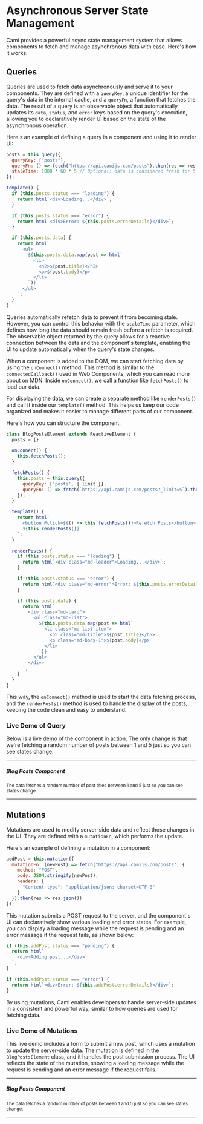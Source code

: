 # Asynchronous Server State Management

Cami provides a powerful async state management system that allows components to fetch and manage asynchronous data with ease. Here's how it works:

## Queries

Queries are used to fetch data asynchronously and serve it to your components. They are defined with a `queryKey`, a unique identifier for the query's data in the internal cache, and a `queryFn`, a function that fetches the data. The result of a query is an observable object that automatically updates its `data`, `status`, and `error` keys based on the query's execution, allowing you to declaratively render UI based on the state of the asynchronous operation.

Here's an example of defining a query in a component and using it to render UI:

```javascript
posts = this.query({
  queryKey: ["posts"],
  queryFn: () => fetch("https://api.camijs.com/posts").then(res => res.json()),
  staleTime: 1000 * 60 * 5 // Optional: data is considered fresh for 5 minutes
});

template() {
  if (this.posts.status === "loading") {
    return html`<div>Loading...</div>`;
  }

  if (this.posts.status === "error") {
    return html`<div>Error: ${this.posts.errorDetails}</div>`;
  }

  if (this.posts.data) {
    return html`
      <ul>
        ${this.posts.data.map(post => html`
          <li>
            <h2>${post.title}</h2>
            <p>${post.body}</p>
          </li>
        `)}
      </ul>
    `;
  }
}
```

Queries automatically refetch data to prevent it from becoming stale. However, you can control this behavior with the `staleTime` parameter, which defines how long the data should remain fresh before a refetch is required. The observable object returned by the query allows for a reactive connection between the data and the component's template, enabling the UI to update automatically when the query's state changes.

When a component is added to the DOM, we can start fetching data by using the `onConnect()` method. This method is similar to the `connectedCallback()` used in Web Components, which you can read more about on [MDN](https://developer.mozilla.org/en-US/docs/Web/Web_Components/Using_custom_elements#using_the_lifecycle_callbacks). Inside `onConnect()`, we call a function like `fetchPosts()` to load our data.

For displaying the data, we can create a separate method like `renderPosts()` and call it inside our `template()` method. This helps us keep our code organized and makes it easier to manage different parts of our component.

Here's how you can structure the component:

```javascript
class BlogPostsElement extends ReactiveElement {
  posts = {}

  onConnect() {
    this.fetchPosts();
  }

  fetchPosts() {
    this.posts = this.query({
      queryKey: ['posts', { limit }],
      queryFn: () => fetch(`https://api.camijs.com/posts?_limit=5`).then(res => res.json())
    });
  }

  template() {
    return html`
      <button @click=${() => this.fetchPosts()}>Refetch Posts</button>
      ${this.renderPosts()}
    `;
  }

  renderPosts() {
    if (this.posts.status === "loading") {
      return html`<div class="md-loader">Loading...</div>`;
    }

    if (this.posts.status === "error") {
      return html`<div class="md-error">Error: ${this.posts.errorDetails}</div>`;
    }

    if (this.posts.data) {
      return html`
        <div class="md-card">
          <ul class="md-list">
            ${this.posts.data.map(post => html`
              <li class="md-list-item">
                <h5 class="md-title">${post.title}</h5>
                <p class="md-body-1">${post.body}</p>
              </li>
            `)}
          </ul>
        </div>
      `;
    }
  }
}
```

This way, the `onConnect()` method is used to start the data fetching process, and the `renderPosts()` method is used to handle the display of the posts, keeping the code clean and easy to understand.

### Live Demo of Query

Below is a live demo of the component in action. The only change is that we're fetching a random number of posts between 1 and 5 just so you can see states change.

<hr>

<article>
  <h5>Blog Posts Component</h5>
  <p><small class="note">The data fetches a random number of post titles between 1 and 5 just so you can see states change.</small></p>
  <blog-posts-query-example></blog-posts-query-example>
</article>
<script type="module">
  const { html, ReactiveElement } = cami;

  class BlogPostsElement extends ReactiveElement {
    posts = {} // you'd want to define this to make it an observable object

    onConnect() {
      this.fetchPosts();
    }

    fetchPosts() {
      const limit = Math.floor(Math.random() * 5) + 1; // Generate a random limit between 1 and 3
      this.posts = this.query({
        queryKey: ['posts', { limit }],
        queryFn: () => fetch(`https://api.camijs.com/posts?_limit=${limit}`).then(res => res.json()),
        staleTime: 0
      });
    }

    template() {
      return html`
        <button class="md-button md-button--primary"
        @click=${() => this.fetchPosts()}>Refetch Posts</button>
        ${this.renderPosts()}
      `;
    }

    renderPosts() {
      if (this.posts.status === "loading") {
        return html`<div class="md-loader">Loading...</div>`;
      }

      if (this.posts.status === "error") {
        return html`<div class="md-error">Error: ${this.posts.errorDetails}</div>`;
      }

      if (this.posts.data) {
        return html`
          <div class="md-card">
            <ul class="md-list">
              ${this.posts.data.map(post => html`
                <li class="md-list-item">
                  <h5 class="md-title">${post.title}</h5>
                </li>
              `)}
            </ul>
          </div>
        `;
      }
    }
  }

  customElements.define('blog-posts-query-example', BlogPostsElement);
</script>

<hr>

## Mutations

Mutations are used to modify server-side data and reflect those changes in the UI. They are defined with a `mutationFn`, which performs the update.

Here's an example of defining a mutation in a component:

```javascript
addPost = this.mutation({
  mutationFn: (newPost) => fetch("https://api.camijs.com/posts", {
    method: "POST",
    body: JSON.stringify(newPost),
    headers: {
      "Content-type": "application/json; charset=UTF-8"
    }
  }).then(res => res.json())
});
```

This mutation submits a POST request to the server, and the component's UI can declaratively show various loading and error states. For example, you can display a loading message while the request is pending and an error message if the request fails, as shown below:

```javascript
if (this.addPost.status === "pending") {
  return html`
    <div>Adding post...</div>
  `;
}

if (this.addPost.status === "error") {
  return html`<div>Error: ${this.addPost.errorDetails}</div>`;
}
```

By using mutations, Cami enables developers to handle server-side updates in a consistent and powerful way, similar to how queries are used for fetching data.

### Live Demo of Mutations

This live demo includes a form to submit a new post, which uses a mutation to update the server-side data. The mutation is defined in the `BlogPostsElement` class, and it handles the post submission process. The UI reflects the state of the mutation, showing a loading message while the request is pending and an error message if the request fails.

<hr>

<article>
  <h5>Blog Posts Component</h5>
  <p><small class="note">The data fetches a random number of posts between 1 and 5 just so you can see states change.</small></p>
  <blog-posts-mutation-example></blog-posts-mutation-example>
</article>
<script type="module">
  const { html, ReactiveElement } = cami;

  class BlogPostsElement extends ReactiveElement {
    posts = {}

    addPost = this.mutation({
      mutationFn: (newPost) => {
        return fetch("https://api.camijs.com/posts", {
          method: "POST",
          body: JSON.stringify(newPost),
          headers: {
            "Content-type": "application/json; charset=UTF-8"
          }
        }).then(res => res.json())
      },
    });

    onConnect() {
      this.fetchPosts();
    }

    fetchPosts() {
      const limit = Math.floor(Math.random() * 5) + 1; // Generate a random limit between 1 and 5
      this.posts = this.query({
        queryKey: ['posts', { limit }],
        queryFn: () => fetch(`https://api.camijs.com/posts?_limit=${limit}`).then(res => res.json()),
        staleTime: 0
      });
    }

    template() {
      if (this.addPost.status === "pending") {
        return html`
          <div>Adding post...</div>
        `;
      }

      if (this.addPost.status === "error") {
        return html`<div>Error: ${this.addPost.errorDetails}</div>`;
      }

      if (this.addPost.status === "success") {
        return html`<div>Post added successfully! Note that we're using a Mock API, so the post won't actually be added.</div><button class="md-button md-button--primary"
        @click=${() => this.addPost.reset()}>Reset</button>`;
      }

      return html`
        <input type="text" name="title" placeholder="Post Title">
        <!-- <input type="text" name="body" placeholder="Post Body"> -->
        <button class="md-button md-button--primary"
        @click=${() => this.addPost.mutate({ title: document.querySelector('input[name="title"]').value })}>Add Post</button>
        <button class="md-button md-button--primary"
        @click=${() => this.fetchPosts()}>Refetch Posts</button>
        ${this.renderPosts()}
      `;
    }

    renderPosts() {
      if (this.posts.status === "loading") {
        return html`<div class="md-loader">Loading...</div>`;
      }

      if (this.posts.status === "error") {
        return html`<div class="md-error">Error: ${this.posts.errorDetails}</div>`;
      }

      if (this.posts.data) {
        return html`
          <div class="md-card">
            <ul class="md-list">
              ${this.posts.data.map(post => html`
                <li class="md-list-item">
                  <h5 class="md-title">${post.title}</h5>
                  <!-- <p class="md-body-1">${post.body}</p> -->
                </li>
              `)}
            </ul>
          </div>
        `;
      }
    }
  }

  customElements.define('blog-posts-mutation-example', BlogPostsElement);
</script>

<hr>
